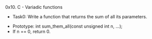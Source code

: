 0x10. C - Variadic functions
- Task0: Write a function that returns the sum of all its parameters.
* Prototype: int sum_them_all(const unsigned int n, ...);
* If n == 0, return 0.
